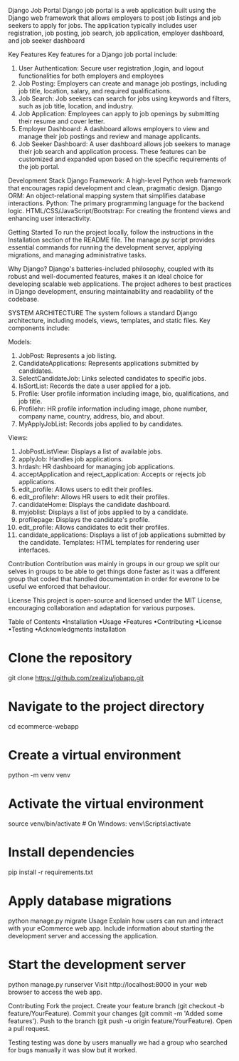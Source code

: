 Django Job Portal
Django job portal is a web application built using the Django web framework that allows employers to post job listings and job seekers to apply for jobs. The application typically includes user registration, job posting, job search, job application, employer dashboard, and job seeker dashboard

Key Features
 Key features for a Django job portal include:
1. User Authentication: Secure user registration ,login, and logout functionalities for both employers and employees
2. Job Posting: Employers can create and manage job postings, including job title, location, salary, and required qualifications.
3. Job Search: Job seekers can search for jobs using keywords and filters, such as job title, location, and industry.
4. Job Application: Employees can apply to job openings by submitting their resume and cover letter.
5. Employer Dashboard: A dashboard allows employers to view and manage their job postings and review and manage applicants.
6. Job Seeker Dashboard: A user dashboard allows job seekers to manage their job search and application process.
These features can be customized and expanded upon based on the specific requirements of the job portal.

Development Stack
Django Framework: A high-level Python web framework that encourages rapid development and clean, pragmatic design.
Django ORM: An object-relational mapping system that simplifies database interactions.
Python: The primary programming language for the backend logic.
HTML/CSS/JavaScript/Bootstrap: For creating the frontend views and enhancing user interactivity.

Getting Started
To run the project locally, follow the instructions in the Installation section of the README file. The manage.py script provides essential commands for running the development server, applying migrations, and managing administrative tasks.

Why Django?
Django's batteries-included philosophy, coupled with its robust and well-documented features, makes it an ideal choice for developing scalable web applications. The project adheres to best practices in Django development, ensuring maintainability and readability of the codebase.

SYSTEM ARCHITECTURE
The system follows a standard Django architecture, including models, views, templates, and static files. Key components include:

Models:
1. JobPost: Represents a job listing.
2. CandidateApplications: Represents applications submitted by candidates.
3. SelectCandidateJob: Links selected candidates to specific jobs.
4. IsSortList: Records the date a user applied for a job.
5. Profile: User profile information including image, bio, qualifications, and job title.
6. Profilehr: HR profile information including image, phone number, company name, country, address, bio, and about.
7. MyApplyJobList: Records jobs applied to by candidates.


Views:
1. JobPostListView: Displays a list of available jobs.
2. applyJob: Handles job applications.
3. hrdash: HR dashboard for managing job applications.
4. acceptApplication and reject_application: Accepts or rejects job applications.
5. edit_profile: Allows users to edit their profiles.
6. edit_profilehr: Allows HR users to edit their profiles.
7. candidateHome: Displays the candidate dashboard.
8. myjoblist: Displays a list of jobs applied to by a candidate.
9. profilepage: Displays the candidate's profile.
10. edit_profile: Allows candidates to edit their profiles.
11. candidate_applications: Displays a list of job applications submitted by the candidate.
Templates:
HTML templates for rendering user interfaces.


Contribution
Contribution was mainly in groups in our group we split our selves in groups to be able to get things done faster as it was a different group that coded that handled documentation in order for everone to be useful we enforced that behaviour.

License
This project is open-source and licensed under the MIT License, encouraging collaboration and adaptation for various purposes.

Table of Contents
•Installation
•Usage
•Features
•Contributing
•License
•Testing
•Acknowledgments
Installation
# Clone the repository
git clone https://github.com/zealizu/jobapp.git

# Navigate to the project directory
cd ecommerce-webapp

# Create a virtual environment
python -m venv venv

# Activate the virtual environment
source venv/bin/activate  # On Windows: venv\Scripts\activate

# Install dependencies
pip install -r requirements.txt

# Apply database migrations
python manage.py migrate
Usage
Explain how users can run and interact with your eCommerce web app. Include information about starting the development server and accessing the application.

# Start the development server
python manage.py runserver
Visit http://localhost:8000 in your web browser to access the web app.

Contributing
Fork the project.
Create your feature branch (git checkout -b feature/YourFeature).
Commit your changes (git commit -m 'Added some features').
Push to the branch (git push -u origin feature/YourFeature).
Open a pull request.

Testing
testing was done by users manually we had a group who searched for bugs manually it was slow but it worked.

